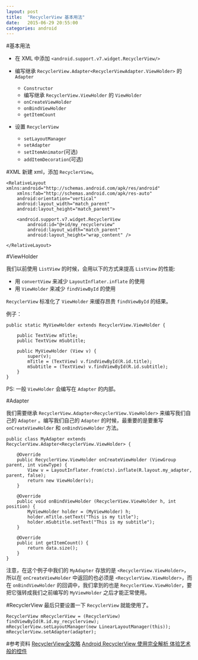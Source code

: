 ```yaml
---
layout: post
title:  "RecyclerView 基本用法"
date:   2015-06-29 20:55:00
categories: android
---
```


#基本用法

- 在 XML 中添加 `<android.support.v7.widget.RecyclerView/>`

- 编写继承 `RecyclerView.Adapter<RecyclerViewAdapter.ViewHolder>` 的 `Adapter`
    - `Constructor`
    - 编写继承 `RecyclerView.ViewHolder` 的 `ViewHolder`
    - `onCreateViewHolder`
    - `onBindViewHolder`
    - `getItemCount`

- 设置 `RecyclerView`
    - `setLayoutManager`
    - `setAdapter`
    - `setItemAnimator`(可选)
    - `addItemDecoration`(可选)

#XML
新建 xml，添加 `RecyclerView`。

```
<RelativeLayout xmlns:android="http://schemas.android.com/apk/res/android"
    xmlns:fab="http://schemas.android.com/apk/res-auto"
    android:orientation="vertical"
    android:layout_width="match_parent"
    android:layout_height="match_parent">

    <android.support.v7.widget.RecyclerView
        android:id="@+id/my_recyclerview"
        android:layout_width="match_parent"
        android:layout_height="wrap_content" />

</RelativeLayout>

```

#ViewHolder

我们以前使用 `ListView` 的时候，会用以下的方式来提高 `ListView` 的性能:

- 用 `convertView` 来减少 `LayoutInflater.inflate` 的使用
- 用 `ViewHolder` 来减少 `findViewById` 的使用

`RecyclerView` 标准化了 `ViewHolder` 来缓存昂贵 `findViewById` 的结果。

例子：

```
public static MyViewHolder extends RecyclerView.ViewHolder {

    public TextView mTitle;
    public TextView mSubtitle;

    public MyViewHolder (View v) {
        super(v);
        mTitle = (TextView) v.findViewById(R.id.title);
        mSubtitle = (TextView) v.findViewById(R.id.subtitle);
    }
}

```
PS: 一般 `ViewHolder` 会编写在 `Adapter` 的内部。


#Adapter

我们需要继承 `RecyclerView.Adapter<RecyclerView.ViewHolder>` 来编写我们自己的 `Adapter` 。编写我们自己的 `Adapter` 的时候，最重要的是要重写 `onCreateViewHolder` 和 `onBindViewHolder` 方法。

```
public class MyAdapter extends RecyclerView.Adapter<RecyclerView.ViewHolder> {

    @Override
    public RecyclerView.ViewHolder onCreateViewHolder (ViewGroup parent, int viewType) {
        View v = LayoutInflater.from(ctx).inflate(R.layout.my_adapter, parent, false);
        return new ViewHolder(v);
    }

    @Override
    public void onBindViewHolder (RecyclerView.ViewHolder h, int position) {
        MyViewHolder holder = (MyViewHolder) h;
        holder.mTitle.setText("This is my title");
        holder.mSubtitle.setText("This is my subtitle");
    }

    @Override
    public int getItemCount() {
        return data.size();
    }
}
```

注意，在这个例子中我们的 `MyAdapter` 存放的是 `<RecyclerView.ViewHolder>`，所以在 `onCreateViewHolder` 中返回的也必须是 `<RecyclerView.ViewHolder>`，而在 `onBindViewHolder` 的回调中，我们拿到的也是 `RecyclerView.ViewHolder`，要把它强转成我们之前编写的 `MyViewHolder` 之后才能正常使用。


#RecyclerView
最后只要设置一下 `RecyclerView` 就能使用了。

```
RecyclerView mRecyclerView = (RecyclerView) findViewById(R.id.my_recyclerview);
mRecyclerView.setLayoutManager(new LinearLayoutManager(this));
mRecyclerView.setAdapter(adapter);
```


#参考资料
[RecyclerView全攻略](http://wobushi.ren/recyclerview.html)
[Android RecyclerView 使用完全解析 体验艺术般的控件](http://blog.csdn.net/lmj623565791/article/details/45059587)
